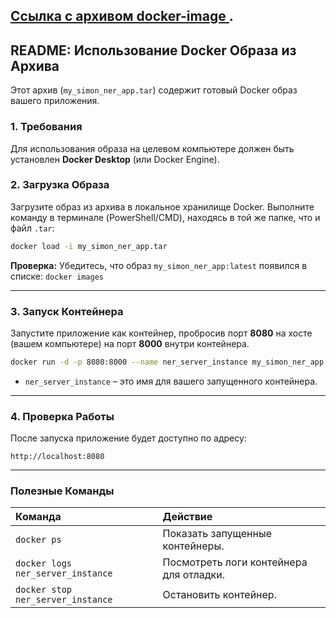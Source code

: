 [Ссылка с архивом docker-image ](https://drive.google.com/drive/folders/1omUVlQfz_ke1Q_rbKf3UsTZ8c2gYqxhH?usp=sharing).
-----

## README: Использование Docker Образа из Архива

Этот архив (`my_simon_ner_app.tar`) содержит готовый Docker образ вашего приложения.

### 1\. Требования

Для использования образа на целевом компьютере должен быть установлен **Docker Desktop** (или Docker Engine).

### 2\. Загрузка Образа

Загрузите образ из архива в локальное хранилище Docker. Выполните команду в терминале (PowerShell/CMD), находясь в той же папке, что и файл `.tar`:

```bash
docker load -i my_simon_ner_app.tar
```

**Проверка:** Убедитесь, что образ `my_simon_ner_app:latest` появился в списке: `docker images`

-----

### 3\. Запуск Контейнера

Запустите приложение как контейнер, пробросив порт **8080** на хосте (вашем компьютере) на порт **8000** внутри контейнера.

```bash
docker run -d -p 8080:8000 --name ner_server_instance my_simon_ner_app:latest
```

  * `ner_server_instance` – это имя для вашего запущенного контейнера.

-----

### 4\. Проверка Работы

После запуска приложение будет доступно по адресу:

```
http://localhost:8080
```

-----

### Полезные Команды

| Команда | Действие |
| :--- | :--- |
| `docker ps` | Показать запущенные контейнеры. |
| `docker logs ner_server_instance` | Посмотреть логи контейнера для отладки. |
| `docker stop ner_server_instance` | Остановить контейнер. |
